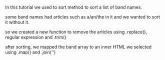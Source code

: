 In this tutorial we used to sort method to sort a list of band names.

some band names had articles such as a/an/the in it and we wanted to sort it without it.

so we created a new function to remove the articles using .replace(), regular expression and .trim()

after sorting, we mapped the band array to an inner HTML we selected using .map() and .join('')
